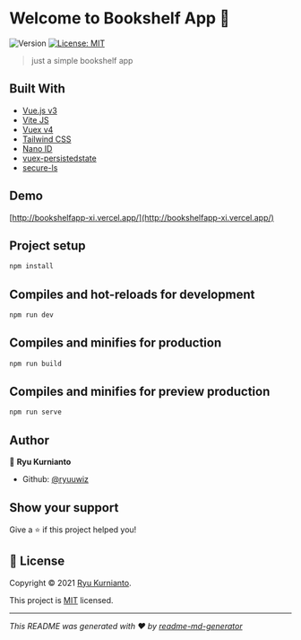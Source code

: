 # Welcome to Bookshelf App 👋
![Version](https://img.shields.io/badge/version-0.1.0-blue.svg?cacheSeconds=2592000)
[![License: MIT](https://img.shields.io/badge/License-MIT/License-yellow.svg)](https://www.mit.edu/~amini/LICENSE.md)

> just a simple bookshelf app

## Built With

* [Vue.js v3](https://v3.vuejs.org/)
* [Vite JS](https://vitejs.dev/)
* [Vuex v4](https://next.vuex.vuejs.org/)
* [Tailwind CSS](https://tailwindcss.com/)
* [Nano ID](https://zelark.github.io/nano-id-cc/)
* [vuex-persistedstate](https://www.npmjs.com/package/vuex-persistedstate)
* [secure-ls](https://www.npmjs.com/package/secure-ls)

## Demo

[http://bookshelfapp-xi.vercel.app/](http://bookshelfapp-xi.vercel.app/)

## Project setup

```sh
npm install
```

## Compiles and hot-reloads for development

```sh
npm run dev
```

## Compiles and minifies for production

```sh
npm run build
```

## Compiles and minifies for preview production

```sh
npm run serve
```

## Author

👤 **Ryu Kurnianto**

* Github: [@ryuuwiz](https://github.com/ryuuwiz)

## Show your support

Give a ⭐️ if this project helped you!

## 📝 License

Copyright © 2021 [Ryu Kurnianto](https://github.com/ryuuwiz).

This project is [MIT](https://www.mit.edu/~amini/LICENSE.md) licensed.

***
_This README was generated with ❤️ by [readme-md-generator](https://github.com/kefranabg/readme-md-generator)_
